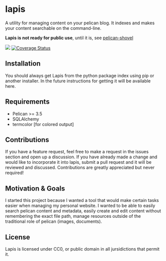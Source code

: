 # lapis

A utility for managing content on your pelican blog. It indexes and makes your content searchable on the command-line.

**Lapis is not ready for public use**, until it is, see [pelican-shovel](https://github.com/dandesousa/pelican-shovel)

![](https://travis-ci.org/dandesousa/lapis.svg?branch=master) [![Coverage Status](https://coveralls.io/repos/dandesousa/Lapis/badge.svg)](https://coveralls.io/r/dandesousa/Lapis)

## Installation

You should always get Lapis from the python package index using pip or another installer. In the future instructions for getting it will be available here.

## Requirements

* Pelican >= 3.5
* SQLAlchemy
* termcolor [for colored output]

## Contributions

If you have a feature request, feel free to make a request in the issues section and open up a discussion. If you have already made a change and would like to incorporate it into lapis, submit a pull request and it will be reviewed and discussed. Contributions are greatly appreciated but never required!

## Motivation & Goals

I started this project because I wanted a tool that would make certain tasks easier when managing my personal website. I wanted to be able to easily search pelican content and metadata, easily create and edit content without remembering the exact file path, manage resources outside of the traditional role of pelican (images, documents).

## License

Lapis is licensed under CC0, or public domain in all jursidictions that permit it.
